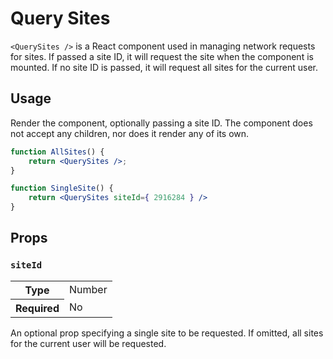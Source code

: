 Query Sites
===========================

`<QuerySites />` is a React component used in managing network requests for sites. If passed a site ID, it will request the site when the component is mounted. If no site ID is passed, it will request all sites for the current user.

## Usage

Render the component, optionally passing a site ID. The component does not accept any children, nor does it render any of its own.

```jsx
function AllSites() {
	return <QuerySites />;
}

function SingleSite() {
	return <QuerySites siteId={ 2916284 } />
}
```

## Props

### `siteId`

<table>
	<tr><th>Type</th><td>Number</td></tr>
	<tr><th>Required</th><td>No</td></tr>
</table>

An optional prop specifying a single site to be requested. If omitted, all sites for the current user will be requested.
